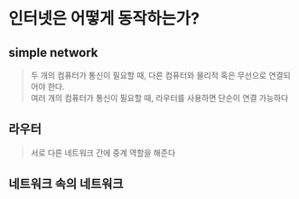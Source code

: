 # 인터넷은 어떻게 동작하는가?

## simple network

> 두 개의 컴퓨터가 통신이 필요할 때, 다른 컴퓨터와 물리적 혹은 무선으로 연결되어야 한다.<br>
> 여러 개의 컴퓨터가 통신이 필요할 때, 라우터를 사용하면 단순이 연결 가능하다

## 라우터

> 서로 다른 네트워크 간에 중계 역할을 해준다

## 네트워크 속의 네트워크